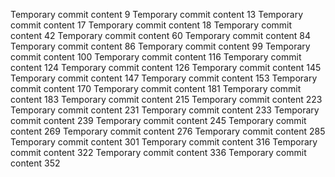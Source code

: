 Temporary commit content 9
Temporary commit content 13
Temporary commit content 17
Temporary commit content 18
Temporary commit content 42
Temporary commit content 60
Temporary commit content 84
Temporary commit content 86
Temporary commit content 99
Temporary commit content 100
Temporary commit content 116
Temporary commit content 124
Temporary commit content 126
Temporary commit content 145
Temporary commit content 147
Temporary commit content 153
Temporary commit content 170
Temporary commit content 181
Temporary commit content 183
Temporary commit content 215
Temporary commit content 223
Temporary commit content 231
Temporary commit content 233
Temporary commit content 239
Temporary commit content 245
Temporary commit content 269
Temporary commit content 276
Temporary commit content 285
Temporary commit content 301
Temporary commit content 316
Temporary commit content 322
Temporary commit content 336
Temporary commit content 352
